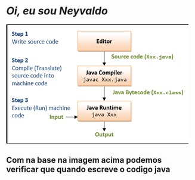# *Oi, eu sou Neyvaldo*

![img.png](img.png)

## Com na base na imagem acima podemos verificar que quando escreve o codigo java